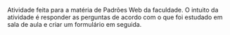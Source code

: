 Atividade feita para a matéria de Padrões Web da faculdade.
O intuito da atividade é responder as perguntas de acordo com o  que foi estudado em sala de aula e criar um formulário em seguida.

